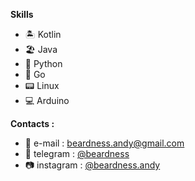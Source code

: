 **Skills**

- 🏝 Kotlin
- 🏖 Java
- 🐍 Python
- 🐹 Go
- 📟 Linux
- 💻 Arduino

**Contacts :**

- 💌 e-mail : beardness.andy@gmail.com
- 💬 telegram : [@beardness](https://t.me/beardness)
- 📷 instagram : [@beardness.andy](https://www.instagram.com/beardness.andy)
